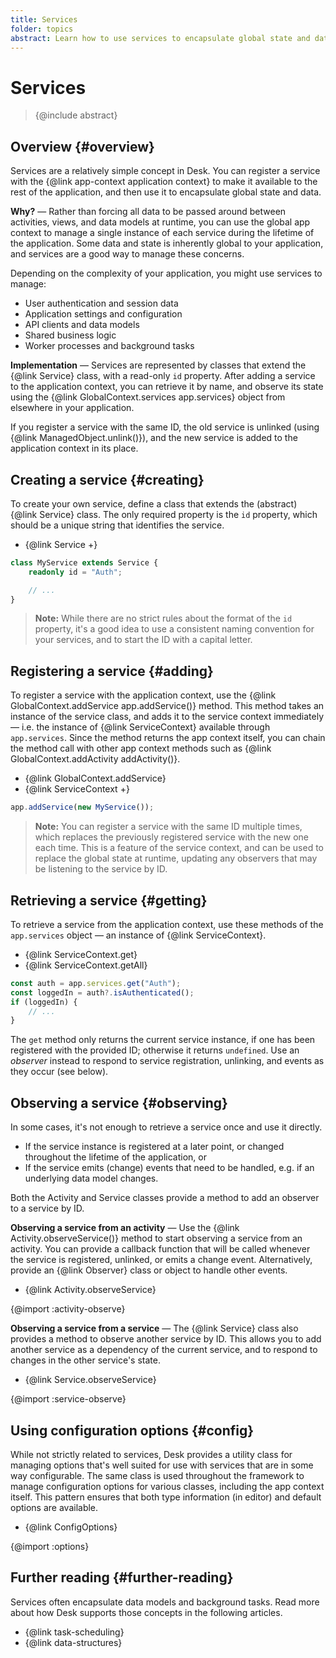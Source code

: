 ```yaml
---
title: Services
folder: topics
abstract: Learn how to use services to encapsulate global state and data in your application.
---
```


# Services

> {@include abstract}

## Overview {#overview}

Services are a relatively simple concept in Desk. You can register a service with the {@link app-context application context} to make it available to the rest of the application, and then use it to encapsulate global state and data.

**Why?** — Rather than forcing all data to be passed around between activities, views, and data models at runtime, you can use the global app context to manage a single instance of each service during the lifetime of the application. Some data and state is inherently global to your application, and services are a good way to manage these concerns.

Depending on the complexity of your application, you might use services to manage:

- User authentication and session data
- Application settings and configuration
- API clients and data models
- Shared business logic
- Worker processes and background tasks

**Implementation** — Services are represented by classes that extend the {@link Service} class, with a read-only `id` property. After adding a service to the application context, you can retrieve it by name, and observe its state using the {@link GlobalContext.services app.services} object from elsewhere in your application.

If you register a service with the same ID, the old service is unlinked (using {@link ManagedObject.unlink()}), and the new service is added to the application context in its place.

## Creating a service {#creating}

To create your own service, define a class that extends the (abstract) {@link Service} class. The only required property is the `id` property, which should be a unique string that identifies the service.

- {@link Service +}

```ts
class MyService extends Service {
	readonly id = "Auth";

	// ...
}
```

> **Note:** While there are no strict rules about the format of the `id` property, it's a good idea to use a consistent naming convention for your services, and to start the ID with a capital letter.

## Registering a service {#adding}

To register a service with the application context, use the {@link GlobalContext.addService app.addService()} method. This method takes an instance of the service class, and adds it to the service context immediately — i.e. the instance of {@link ServiceContext} available through `app.services`. Since the method returns the app context itself, you can chain the method call with other app context methods such as {@link GlobalContext.addActivity addActivity()}.

- {@link GlobalContext.addService}
- {@link ServiceContext +}

```ts
app.addService(new MyService());
```

> **Note:** You can register a service with the same ID multiple times, which replaces the previously registered service with the new one each time. This is a feature of the service context, and can be used to replace the global state at runtime, updating any observers that may be listening to the service by ID.

## Retrieving a service {#getting}

To retrieve a service from the application context, use these methods of the `app.services` object — an instance of {@link ServiceContext}.

- {@link ServiceContext.get}
- {@link ServiceContext.getAll}

```ts
const auth = app.services.get("Auth");
const loggedIn = auth?.isAuthenticated();
if (loggedIn) {
	// ...
}
```

The `get` method only returns the current service instance, if one has been registered with the provided ID; otherwise it returns `undefined`. Use an _observer_ instead to respond to service registration, unlinking, and events as they occur (see below).

## Observing a service {#observing}

In some cases, it's not enough to retrieve a service once and use it directly.

- If the service instance is registered at a later point, or changed throughout the lifetime of the application, or
- If the service emits (change) events that need to be handled, e.g. if an underlying data model changes.

Both the Activity and Service classes provide a method to add an observer to a service by ID.

**Observing a service from an activity** — Use the {@link Activity.observeService()} method to start observing a service from an activity. You can provide a callback function that will be called whenever the service is registered, unlinked, or emits a change event. Alternatively, provide an {@link Observer} class or object to handle other events.

- {@link Activity.observeService}

{@import :activity-observe}

**Observing a service from a service** — The {@link Service} class also provides a method to observe another service by ID. This allows you to add another service as a dependency of the current service, and to respond to changes in the other service's state.

- {@link Service.observeService}

{@import :service-observe}

## Using configuration options {#config}

While not strictly related to services, Desk provides a utility class for managing options that's well suited for use with services that are in some way configurable. The same class is used throughout the framework to manage configuration options for various classes, including the app context itself. This pattern ensures that both type information (in editor) and default options are available.

- {@link ConfigOptions}

{@import :options}

## Further reading {#further-reading}

Services often encapsulate data models and background tasks. Read more about how Desk supports those concepts in the following articles.

- {@link task-scheduling}
- {@link data-structures}
